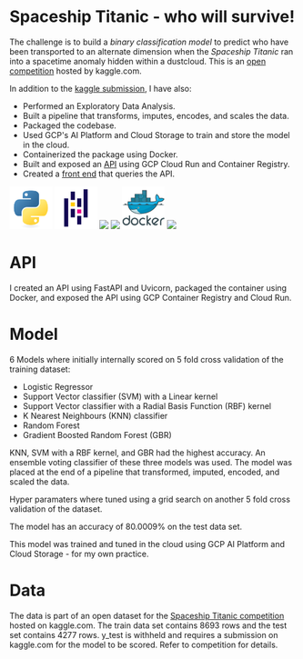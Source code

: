 # Spaceship Titanic - who will survive!

The challenge is to build a _binary classification model_ to predict who have been transported to an alternate
dimension when the _Spaceship Titanic_ ran into a spacetime anomaly hidden within a dustcloud.
This is an [open competition](https://www.kaggle.com/competitions/spaceship-titanic) hosted by kaggle.com.

In addition to the [kaggle submission](https://www.kaggle.com/code/lorcansamuel/spaceship-titanic-eda-ensemble-using-pipes), I have also:
- Performed an Exploratory Data Analysis.
- Built a pipeline that transforms, imputes, encodes, and scales the data.
- Packaged the codebase.
- Used GCP's AI Platform and Cloud Storage to train and store the model in the cloud.
- Containerized the package using Docker.
- Built and exposed an [API](https://spaceship-titanic-api-zby5e6zv3q-ew.a.run.app) using GCP Cloud Run and Container Registry.
- Created a [front end](https://lorcanrae-spaceship-titanic-web-0--home-w79no8.streamlitapp.com/) that queries the API.

<p float='left'>
  <img src='https://raw.githubusercontent.com/devicons/devicon/master/icons/python/python-original.svg' width='75'>
  <img src='https://raw.githubusercontent.com/devicons/devicon/2ae2a900d2f041da66e950e4d48052658d850630/icons/pandas/pandas-original.svg' width='75'>
  <img src='https://upload.wikimedia.org/wikipedia/commons/0/05/Scikit_learn_logo_small.svg' width='75'>
  <img src='https://www.vectorlogo.zone/logos/google_cloud/google_cloud-icon.svg' width='75'>
  <img src='https://raw.githubusercontent.com/devicons/devicon/master/icons/docker/docker-original-wordmark.svg' width='75'>
  <img src='https://streamlit.io/images/brand/streamlit-mark-color.png' width='75'>

# API

I created an API using FastAPI and Uvicorn, packaged the container using Docker, and
exposed the API using GCP Container Registry and Cloud Run.

# Model

6 Models where initially internally scored on 5 fold cross validation of the training dataset:
- Logistic Regressor
- Support Vector classifier (SVM) with a Linear kernel
- Support Vector classifier with a Radial Basis Function (RBF) kernel
- K Nearest Neighbours (KNN) classifier
- Random Forest
- Gradient Boosted Random Forest (GBR)

KNN, SVM with a RBF kernel, and GBR had the highest accuracy. An ensemble voting
classifier of these three models was used. The model was placed at the end of a pipeline
that transformed, imputed, encoded, and scaled the data.

Hyper paramaters where tuned using a grid search on another 5 fold cross validation
of the dataset.

The model has an accuracy of 80.0009% on the test data set.

This model was trained and tuned in the cloud using GCP AI Platform and Cloud Storage - for my own practice.

# Data

The data is part of an open dataset for the [Spaceship Titanic competition](https://www.kaggle.com/competitions/spaceship-titanic/data)
hosted on kaggle.com. The train data set contains 8693 rows and the test set contains 4277 rows.
y_test is withheld and requires a submission on kaggle.com for the model to be scored.
Refer to competition for details.
